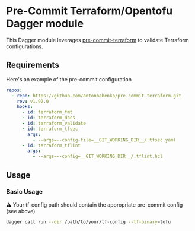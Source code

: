 # Pre-Commit Terraform/Opentofu Dagger module

This Dagger module leverages [pre-commit-terraform](https://github.com/antonbabenko/pre-commit-terraform) to validate Terraform configurations.

## Requirements


Here's an example of the pre-commit configuration

```yaml
repos:
  - repo: https://github.com/antonbabenko/pre-commit-terraform.git
    rev: v1.92.0
    hooks:
      - id: terraform_fmt
      - id: terraform_docs
      - id: terraform_validate
      - id: terraform_tfsec
        args:
          - --args=--config-file=__GIT_WORKING_DIR__/.tfsec.yaml
      - id: terraform_tflint
        args:
          - --args=--config=__GIT_WORKING_DIR__/.tflint.hcl
```

## Usage

### Basic Usage

⚠️ Your tf-config path should contain the appropriate pre-commit config (see above)

```bash
dagger call run --dir /path/to/your/tf-config --tf-binary=tofu
```